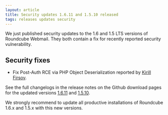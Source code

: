 ```yaml
---
layout: article
title: Security updates 1.6.11 and 1.5.10 released
tags: releases updates security
---
```


We just published security updates to the 1.6 and 1.5 LTS versions of Roundcube Webmail.
They both contain a fix for recently reported security vulnerability.

## Security fixes

- Fix Post-Auth RCE via PHP Object Deserialization reported by [Kirill Firsov](https://x.com/k_firsov).

See the full changelogs in the release notes on the Github download pages for the updated versions
[1.6.11](https://github.com/roundcube/roundcubemail/releases/tag/1.6.11) and [1.5.10](https://github.com/roundcube/roundcubemail/releases/tag/1.5.10).

We strongly recommend to update all productive installations of Roundcube 1.6.x and 1.5.x with this new versions.
